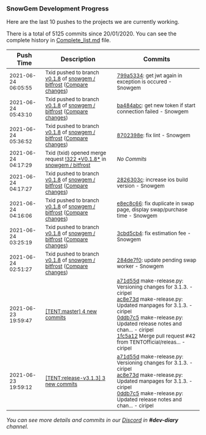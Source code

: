 
### SnowGem Development Progress

Here are the last 10 pushes to the projects we are currently working.

There is a total of 5125 commits since 20/01/2020. You can see the complete history in
 [Complete_list.md](Complete_list.md) file.

| Push Time | Description | Commits |
| --- | --- | --- |
| <sub>2021-06-24 06:05:55</sub> | <sub>Txid pushed to branch [v0\.1\.8](https://gitlab.com/snowgem/bitfrost/commits/v0.1.8) of [snowgem / bitfrost](https://gitlab.com/snowgem/bitfrost) ([Compare changes](https://gitlab.com/snowgem/bitfrost/compare/ba484abc00a3ac445ec7691478989524fc455a51...799a53343ac30b86036516ca1a47bc18a1c5cabb))</sub> | <sub>[799a5334](https://gitlab.com/snowgem/bitfrost/-/commit/799a53343ac30b86036516ca1a47bc18a1c5cabb): get jwt again in exception is occured - Snowgem</sub> |
| <sub>2021-06-24 05:43:10</sub> | <sub>Txid pushed to branch [v0\.1\.8](https://gitlab.com/snowgem/bitfrost/commits/v0.1.8) of [snowgem / bitfrost](https://gitlab.com/snowgem/bitfrost) ([Compare changes](https://gitlab.com/snowgem/bitfrost/compare/8702398ea4db3d4d9f46ecf02150402325f71821...ba484abc00a3ac445ec7691478989524fc455a51))</sub> | <sub>[ba484abc](https://gitlab.com/snowgem/bitfrost/-/commit/ba484abc00a3ac445ec7691478989524fc455a51): get new token if start connection failed - Snowgem</sub> |
| <sub>2021-06-24 05:36:52</sub> | <sub>Txid pushed to branch [v0\.1\.8](https://gitlab.com/snowgem/bitfrost/commits/v0.1.8) of [snowgem / bitfrost](https://gitlab.com/snowgem/bitfrost) ([Compare changes](https://gitlab.com/snowgem/bitfrost/compare/2826303ca9b06ed6e2abbfdabb3b828cf63a4035...8702398ea4db3d4d9f46ecf02150402325f71821))</sub> | <sub>[8702398e](https://gitlab.com/snowgem/bitfrost/-/commit/8702398ea4db3d4d9f46ecf02150402325f71821): fix lint - Snowgem</sub> |
| <sub>2021-06-24 04:17:29</sub> | <sub>Txid (txid) opened merge request [\!322 \*V0\.1\.8\*](https://gitlab.com/snowgem/bitfrost/-/merge_requests/322) in [snowgem / bitfrost](https://gitlab.com/snowgem/bitfrost)</sub> | <sub>_No Commits_</sub> |
| <sub>2021-06-24 04:17:27</sub> | <sub>Txid pushed to branch [v0\.1\.8](https://gitlab.com/snowgem/bitfrost/commits/v0.1.8) of [snowgem / bitfrost](https://gitlab.com/snowgem/bitfrost) ([Compare changes](https://gitlab.com/snowgem/bitfrost/compare/e8ec8c66e2b88d4c3758734950da66ed2bcd4f4a...2826303ca9b06ed6e2abbfdabb3b828cf63a4035))</sub> | <sub>[2826303c](https://gitlab.com/snowgem/bitfrost/-/commit/2826303ca9b06ed6e2abbfdabb3b828cf63a4035): increase ios build version - Snowgem</sub> |
| <sub>2021-06-24 04:16:06</sub> | <sub>Txid pushed to branch [v0\.1\.8](https://gitlab.com/snowgem/bitfrost/commits/v0.1.8) of [snowgem / bitfrost](https://gitlab.com/snowgem/bitfrost) ([Compare changes](https://gitlab.com/snowgem/bitfrost/compare/3cbd5cb417865d414d0d9c33d5d153aab6622d2c...e8ec8c66e2b88d4c3758734950da66ed2bcd4f4a))</sub> | <sub>[e8ec8c66](https://gitlab.com/snowgem/bitfrost/-/commit/e8ec8c66e2b88d4c3758734950da66ed2bcd4f4a): fix duplicate in swap page, display swap/purchase time - Snowgem</sub> |
| <sub>2021-06-24 03:25:19</sub> | <sub>Txid pushed to branch [v0\.1\.8](https://gitlab.com/snowgem/bitfrost/commits/v0.1.8) of [snowgem / bitfrost](https://gitlab.com/snowgem/bitfrost) ([Compare changes](https://gitlab.com/snowgem/bitfrost/compare/284de7f08066ae97ef120eca4f03c71e641c36a7...3cbd5cb417865d414d0d9c33d5d153aab6622d2c))</sub> | <sub>[3cbd5cb4](https://gitlab.com/snowgem/bitfrost/-/commit/3cbd5cb417865d414d0d9c33d5d153aab6622d2c): fix estimation fee - Snowgem</sub> |
| <sub>2021-06-24 02:51:27</sub> | <sub>Txid pushed to branch [v0\.1\.8](https://gitlab.com/snowgem/bitfrost/commits/v0.1.8) of [snowgem / bitfrost](https://gitlab.com/snowgem/bitfrost) ([Compare changes](https://gitlab.com/snowgem/bitfrost/compare/8436dbbcfa2a0d3ab52b68286afbe0f118ad9c60...284de7f08066ae97ef120eca4f03c71e641c36a7))</sub> | <sub>[284de7f0](https://gitlab.com/snowgem/bitfrost/-/commit/284de7f08066ae97ef120eca4f03c71e641c36a7): update pending swap worker - Snowgem</sub> |
| <sub>2021-06-23 19:59:47</sub> | <sub>[[TENT:master] 4 new commits](https://github.com/TENTOfficial/TENT/compare/b91d73f06999...1fc5a12b6420)</sub> | <sub>[a71d55d](https://github.com/TENTOfficial/TENT/commit/a71d55d1588d81d5c7b8ed1a526b205aa7e7e9af) make-release.py: Versioning changes for 3.1.3. - ciripel<br>[ac8e73d](https://github.com/TENTOfficial/TENT/commit/ac8e73d3b711a8c100941201d0889cfc61325788) make-release.py: Updated manpages for 3.1.3. - ciripel<br>[0ddb7c5](https://github.com/TENTOfficial/TENT/commit/0ddb7c54170b440a33f644b3dda869f8538cc26d) make-release.py: Updated release notes and chan... - ciripel<br>[1fc5a12](https://github.com/TENTOfficial/TENT/commit/1fc5a12b6420088f007b4e8e2a47ba9b9226489a) Merge pull request #42 from TENTOfficial/releas... - ciripel</sub> |
| <sub>2021-06-23 19:59:12</sub> | <sub>[[TENT:release\-v3\.1\.3] 3 new commits](https://github.com/TENTOfficial/TENT/compare/a71d55d1588d^...0ddb7c54170b)</sub> | <sub>[a71d55d](https://github.com/TENTOfficial/TENT/commit/a71d55d1588d81d5c7b8ed1a526b205aa7e7e9af) make-release.py: Versioning changes for 3.1.3. - ciripel<br>[ac8e73d](https://github.com/TENTOfficial/TENT/commit/ac8e73d3b711a8c100941201d0889cfc61325788) make-release.py: Updated manpages for 3.1.3. - ciripel<br>[0ddb7c5](https://github.com/TENTOfficial/TENT/commit/0ddb7c54170b440a33f644b3dda869f8538cc26d) make-release.py: Updated release notes and chan... - ciripel</sub> |

_You can see more details and commits in our [Discord](https://discord.gg/zumGnbg) in **#dev-diary** channel._
